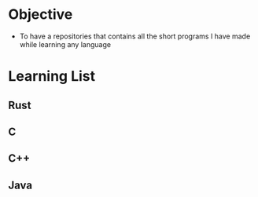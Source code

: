 # Objective

* To have a repositories that contains all the short programs I have made while learning any language

# Learning List 
## Rust 
## C
## C++
## Java


